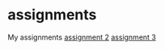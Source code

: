 # assignments
My assignments
[assignment 2](https://github.com/MadalinaSe/assignments/blob/master/assignment2%20(1).ipynb)
[assignment 3](https://github.com/MadalinaSe/assignments/blob/master/assignment3%20final.ipynb)

